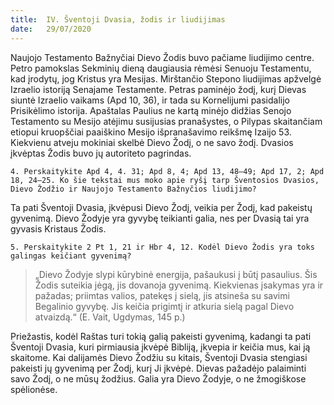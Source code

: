```yaml
---
title:  IV. Šventoji Dvasia, žodis ir liudijimas
date:   29/07/2020
---
```


Naujojo Testamento Bažnyčiai Dievo Žodis buvo pačiame liudijimo centre. Petro pamokslas Sekminių dieną daugiausia rėmėsi Senuoju Testamentu, kad įrodytų, jog Kristus yra Mesijas. Mirštančio Stepono liudijimas apžvelgė Izraelio istoriją Senajame Testamente. Petras paminėjo žodį, kurį Dievas siuntė Izraelio vaikams (Apd 10, 36), ir tada su Kornelijumi pasidalijo Prisikėlimo istorija. Apaštalas Paulius ne kartą minėjo didžias Senojo Testamento su Mesijo atėjimu susijusias pranašystes, o Pilypas skaitančiam etiopui kruopščiai paaiškino Mesijo išpranašavimo reikšmę Izaijo 53. Kiekvienu atveju mokiniai skelbė Dievo Žodį, o ne savo žodį. Dvasios įkvėptas Žodis buvo jų autoriteto pagrindas.

`4. Perskaitykite Apd 4, 4. 31; Apd 8, 4; Apd 13, 48–49; Apd 17, 2; Apd 18, 24–25. Ko šie tekstai mus moko apie ryšį tarp Šventosios Dvasios, Dievo Žodžio ir Naujojo Testamento Bažnyčios liudijimo?`
														
Ta pati Šventoji Dvasia, įkvėpusi Dievo Žodį, veikia per Žodį, kad pakeistų gyvenimą. Dievo Žodyje yra gyvybę teikianti galia, nes per Dvasią tai yra gyvasis Kristaus Žodis.

`5. Perskaitykite 2 Pt 1, 21 ir Hbr 4, 12. Kodėl Dievo Žodis yra toks galingas keičiant gyvenimą?`														

> <p></p>
> „Dievo Žodyje slypi kūrybinė energija, pašaukusi į būtį pasaulius. Šis Žodis suteikia jėgą, jis dovanoja gyvenimą. Kiekvienas įsakymas yra ir pažadas; priimtas valios, patekęs į sielą, jis atsineša su savimi Begalinio gyvybę. Jis keičia prigimtį ir atkuria sielą pagal Dievo atvaizdą.“ (E. Vait, Ugdymas, 145 p.)

Priežastis, kodėl Raštas turi tokią galią pakeisti gyvenimą, kadangi ta pati Šventoji Dvasia, kuri pirmiausia įkvėpė Bibliją, įkvepia ir keičia mus, kai ją skaitome. Kai dalijamės Dievo Žodžiu su kitais, Šventoji Dvasia stengiasi pakeisti jų gyvenimą per Žodį, kurį Ji įkvėpė. Dievas pažadėjo palaiminti savo Žodį, o ne mūsų žodžius. Galia yra Dievo Žodyje, o ne žmogiškose spėlionėse.
